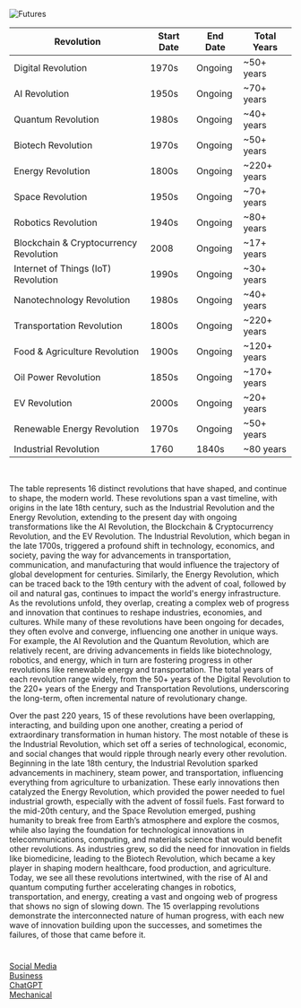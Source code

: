 ![Futures](https://github.com/user-attachments/assets/2cf87cae-2361-4f7b-b223-54246796fc08)

| Revolution                              | Start Date | End Date      | Total Years |
|-----------------------------------------|------------|---------------|-------------|
| Digital Revolution                      | 1970s      | Ongoing       | ~50+ years  |
| AI Revolution                           | 1950s      | Ongoing       | ~70+ years  |
| Quantum Revolution                      | 1980s      | Ongoing       | ~40+ years  |
| Biotech Revolution                      | 1970s      | Ongoing       | ~50+ years  |
| Energy Revolution                       | 1800s      | Ongoing       | ~220+ years |
| Space Revolution                        | 1950s      | Ongoing       | ~70+ years  |
| Robotics Revolution                     | 1940s      | Ongoing       | ~80+ years  |
| Blockchain & Cryptocurrency Revolution  | 2008       | Ongoing       | ~17+ years  |
| Internet of Things (IoT) Revolution     | 1990s      | Ongoing       | ~30+ years  |
| Nanotechnology Revolution               | 1980s      | Ongoing       | ~40+ years  |
| Transportation Revolution               | 1800s      | Ongoing       | ~220+ years |
| Food & Agriculture Revolution           | 1900s      | Ongoing       | ~120+ years |
| Oil Power Revolution                    | 1850s      | Ongoing       | ~170+ years |
| EV Revolution                           | 2000s      | Ongoing       | ~20+ years  |
| Renewable Energy Revolution             | 1970s      | Ongoing       | ~50+ years  |
| Industrial Revolution                   | 1760       | 1840s         | ~80 years   |

<br>

The table represents 16 distinct revolutions that have shaped, and continue to shape, the modern world. These revolutions span a vast timeline, with origins in the late 18th century, such as the Industrial Revolution and the Energy Revolution, extending to the present day with ongoing transformations like the AI Revolution, the Blockchain & Cryptocurrency Revolution, and the EV Revolution. The Industrial Revolution, which began in the late 1700s, triggered a profound shift in technology, economics, and society, paving the way for advancements in transportation, communication, and manufacturing that would influence the trajectory of global development for centuries. Similarly, the Energy Revolution, which can be traced back to the 19th century with the advent of coal, followed by oil and natural gas, continues to impact the world's energy infrastructure. As the revolutions unfold, they overlap, creating a complex web of progress and innovation that continues to reshape industries, economies, and cultures. While many of these revolutions have been ongoing for decades, they often evolve and converge, influencing one another in unique ways. For example, the AI Revolution and the Quantum Revolution, which are relatively recent, are driving advancements in fields like biotechnology, robotics, and energy, which in turn are fostering progress in other revolutions like renewable energy and transportation. The total years of each revolution range widely, from the 50+ years of the Digital Revolution to the 220+ years of the Energy and Transportation Revolutions, underscoring the long-term, often incremental nature of revolutionary change.

Over the past 220 years, 15 of these revolutions have been overlapping, interacting, and building upon one another, creating a period of extraordinary transformation in human history. The most notable of these is the Industrial Revolution, which set off a series of technological, economic, and social changes that would ripple through nearly every other revolution. Beginning in the late 18th century, the Industrial Revolution sparked advancements in machinery, steam power, and transportation, influencing everything from agriculture to urbanization. These early innovations then catalyzed the Energy Revolution, which provided the power needed to fuel industrial growth, especially with the advent of fossil fuels. Fast forward to the mid-20th century, and the Space Revolution emerged, pushing humanity to break free from Earth’s atmosphere and explore the cosmos, while also laying the foundation for technological innovations in telecommunications, computing, and materials science that would benefit other revolutions. As industries grew, so did the need for innovation in fields like biomedicine, leading to the Biotech Revolution, which became a key player in shaping modern healthcare, food production, and agriculture. Today, we see all these revolutions intertwined, with the rise of AI and quantum computing further accelerating changes in robotics, transportation, and energy, creating a vast and ongoing web of progress that shows no sign of slowing down. The 15 overlapping revolutions demonstrate the interconnected nature of human progress, with each new wave of innovation building upon the successes, and sometimes the failures, of those that came before it.

#

[Social Media](https://github.com/sourceduty/Social_Media)
<br>
[Business](https://github.com/sourceduty/Business)
<br>
[ChatGPT](https://github.com/sourceduty/ChatGPT)
<br>
[Mechanical](https://github.com/sourceduty/Mechanical)
